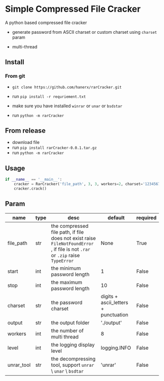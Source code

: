 # Simple Compressed File Cracker

A python based compressed file cracker

- generate password from ASCII charset or custom charset using `charset` param

- multi-thread

## Install

### From git

- `git clone https://github.com/hanerx/rarCracker.git ` 

- run `pip install -r requriement.txt`

- make sure you have installed `winrar` or `unar` or `bsdstar` 

- run `python -m rarCracker`

## From release
- download file
- run `pip install rarCracker-0.0.1.tar.gz`
- run `python -m rarCracker`

## Usage

```python
if __name__ == '__main__':
    cracker = RarCracker('file_path', 3, 3, workers=2, charset='1234567890')
    cracker.crack()
```



## Param

| name       | type | desc                                                         | default                              | required |
| ---------- | ---- | ------------------------------------------------------------ | ------------------------------------ | -------- |
| file_path  | str  | the compressed file path, if file does not exist raise `FileNotFoundError` , if file is not `.rar` or `.zip` raise `TypeError` | None                                 | True     |
| start      | int  | the minimum password length                                  | 1                                    | False    |
| stop       | int  | the maximum password length                                  | 10                                   | False    |
| charset    | str  | the password charset                                         | digits + ascii_letters + punctuation | False    |
| output     | str  | the output folder                                            | './output'                           | False    |
| workers    | int  | the number of multi thread                                   | 8                                    | False    |
| level      | int  | the logging display level                                    | logging.INFO                         | False    |
| unrar_tool | str  | the decompressing tool, support `unrar` \ `unar` \ `bsdtar`  | 'unrar'                              | False    |

